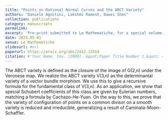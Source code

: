 ```yaml
---
title: "Points on Rational Normal Curves and the ABCT Variety"
authors: "Daniele Agostini, Lakshmi Ramesh, Dawei Shen"
collection: publications
category: manuscripts
permalink: 
excerpt: 'Pre-print submitted to Le Mathematiche, for a special volume on Positive Geometry to appear in 2025.'
date: 2025-05-01
venue: Le Mathematiche
slidesurl: #url
paperurl: https://arxiv.org/abs/2412.12514
citation: #'Your Name, You. (2009). &quot;Paper Title Number 1.&quot; <i>Journal 1</i>. 1(1).'
---
```


The ABCT variety is defined as the closure of the image of G(2,n) under the Veronese map. We realize the ABCT variety V(3,n) as the determinantal variety of a vector bundle morphism. We use this to give a recursive formula for the fundamental class of V(3,n). As an application, we show that special Schubert coefficients of this class are given by Eulerian numbers, matching a formula by Cachazo-He-Yuan. On the way to this, we prove that the variety of configuration of points on a common divisor on a smooth variety is reduced and irreducible, generalizing a result of Caminata-Moon-Schaffler.